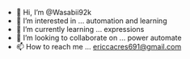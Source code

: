 - 👋 Hi, I’m @Wasabii92k
- 👀 I’m interested in ... automation and learning 
- 🌱 I’m currently learning ... expressions
- 💞️ I’m looking to collaborate on ... power automate 
- 📫 How to reach me ... ericcacres691@gmail.com

<!---
Wasabii92k/Wasabii92k is a ✨ special ✨ repository because its `README.md` (this file) appears on your GitHub profile.
You can click the Preview link to take a look at your changes.
--->
